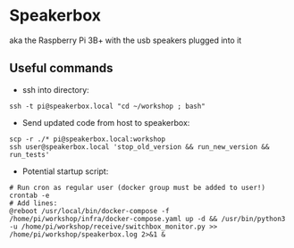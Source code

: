 # Speakerbox

aka the Raspberry Pi 3B+ with the usb speakers plugged into it

## Useful commands

- ssh into directory:

```
ssh -t pi@speakerbox.local "cd ~/workshop ; bash"
```

- Send updated code from host to speakerbox:

```
scp -r ./* pi@speakerbox.local:workshop
ssh user@speakerbox.local 'stop_old_version && run_new_version && run_tests'
```

- Potential startup script:

```
# Run cron as regular user (docker group must be added to user!)
crontab -e
# Add lines:
@reboot /usr/local/bin/docker-compose -f /home/pi/workshop/infra/docker-compose.yaml up -d && /usr/bin/python3 -u /home/pi/workshop/receive/switchbox_monitor.py >> /home/pi/workshop/speakerbox.log 2>&1 &
```
